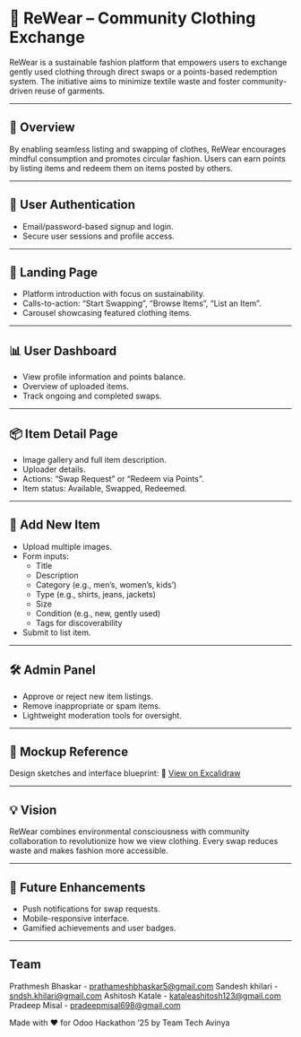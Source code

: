 # 👗 ReWear – Community Clothing Exchange

ReWear is a sustainable fashion platform that empowers users to exchange gently used clothing through direct swaps or a points-based redemption system. The initiative aims to minimize textile waste and foster community-driven reuse of garments.

---

## 🌱 Overview

By enabling seamless listing and swapping of clothes, ReWear encourages mindful consumption and promotes circular fashion. Users can earn points by listing items and redeem them on items posted by others.

---

## 🔐 User Authentication

- Email/password-based signup and login.
- Secure user sessions and profile access.

---

## 🏡 Landing Page

- Platform introduction with focus on sustainability.
- Calls-to-action: “Start Swapping”, “Browse Items”, “List an Item”.
- Carousel showcasing featured clothing items.

---

## 📊 User Dashboard

- View profile information and points balance.
- Overview of uploaded items.
- Track ongoing and completed swaps.

---

## 📦 Item Detail Page

- Image gallery and full item description.
- Uploader details.
- Actions: “Swap Request” or “Redeem via Points”.
- Item status: Available, Swapped, Redeemed.

---

## 📝 Add New Item

- Upload multiple images.
- Form inputs:
  - Title
  - Description
  - Category (e.g., men’s, women’s, kids’)
  - Type (e.g., shirts, jeans, jackets)
  - Size
  - Condition (e.g., new, gently used)
  - Tags for discoverability
- Submit to list item.

---

## 🛠 Admin Panel

- Approve or reject new item listings.
- Remove inappropriate or spam items.
- Lightweight moderation tools for oversight.

---

## 📐 Mockup Reference

Design sketches and interface blueprint:
🔗 [View on Excalidraw](https://app.excalidraw.com/l/65VNwvy7c4X/zEqG7IJrg0)

---

## 💡 Vision

ReWear combines environmental consciousness with community collaboration to revolutionize how we view clothing. Every swap reduces waste and makes fashion more accessible.

---

## 🚀 Future Enhancements

- Push notifications for swap requests.
- Mobile-responsive interface.
- Gamified achievements and user badges.

---
## Team
Prathmesh Bhaskar - prathameshbhaskar5@gmail.com
Sandesh khilari - sndsh.khilari@gmail.com
Ashitosh Katale - kataleashitosh123@gmail.com
Pradeep Misal - pradeepmisal698@gmail.com

Made with ❤ for Odoo Hackathon ’25 by Team Tech Avinya
 